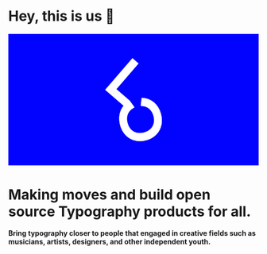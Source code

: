 # Hey, this is us 👋

![Gif Image](https://github.com/lokalcontainer/lokalcontainer/blob/canary/public/og_video.gif)

# Making moves and build open source **Typography** products for all.

**Bring typography closer to people that engaged in creative fields such as musicians, artists, designers, and other independent youth.**


<!--

**Here are some ideas to get you started:**

🙋‍♀️ A short introduction - what is your organization all about?
🌈 Contribution guidelines - how can the community get involved?
👩‍💻 Useful resources - where can the community find your docs? Is there anything else the community should know?
🍿 Fun facts - what does your team eat for breakfast?
🧙 Remember, you can do mighty things with the power of [Markdown](https://docs.github.com/github/writing-on-github/getting-started-with-writing-and-formatting-on-github/basic-writing-and-formatting-syntax)
-->
